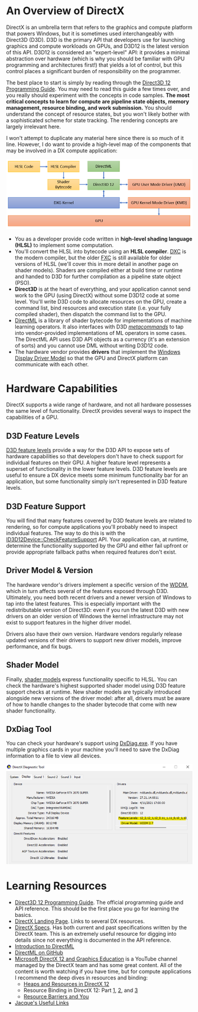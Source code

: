 # An Overview of DirectX

DirectX is an umbrella term that refers to the graphics and compute platform that powers Windows, but it is sometimes used interchangeably with Direct3D (D3D). D3D is the primary API that developers use for launching graphics and compute workloads on GPUs, and D3D12 is the latest version of this API. D3D12 is considered an "expert-level" API: it provides a minimal abstraction over hardware (which is why you should be familiar with GPU programming and architectures first!) that yields a lot of control, but this control places a significant burden of responsibility on the programmer.

The best place to start is simply by reading through the [Direct3D 12 Programming Guide](https://docs.microsoft.com/en-us/windows/win32/direct3d12/directx-12-programming-guide). You may need to read this guide a few times over, and you really should experiment with the concepts in code samples. **The most critical concepts to learn for compute are pipeline state objects, memory management, resource binding, and work submission.** You should understand the concept of resource states, but you won't likely bother with a sophisticated scheme for state tracking. The rendering concepts are largely irrelevant here.

I won't attempt to duplicate any material here since there is so much of it line. However, I do want to provide a high-level map of the components that may be involved in a DX compute application:

![Map of DirectX](images/dx_map.png)

- You as a developer provide code written in **high-level shading language (HLSL)** to implement some computation. 
- You'll convert the HLSL into bytecode using an **HLSL compiler**. [DXC](https://github.com/Microsoft/DirectXShaderCompiler) is the modern compiler, but the older [FXC](https://docs.microsoft.com/en-us/windows/win32/direct3dtools/fxc) is still available for older versions of HLSL (we'll cover this in more detail in another page on shader models). Shaders are compiled either at build time or runtime and handed to D3D for further compilation as a pipeline state object (PSO).
- **Direct3D** is at the heart of everything, and your application cannot send work to the GPU (using DirectX) without some D3D12 code at some level. You'll write D3D code to allocate resources on the GPU, create a command list, bind resources and execution state (i.e. your fully compiled shader), then dispatch the command list to the GPU.
- [DirectML](https://docs.microsoft.com/en-us/windows/win32/direct3d12/dml-intro) is a library of shader bytecode for implementations of machine learning operators. It also interfaces with D3D *[metacommands](https://docs.microsoft.com/en-us/windows/win32/direct3d12/dml-intro#why-does-directml-perform-so-well)* to tap into vendor-provided implementations of ML operators in some cases. The DirectML API uses D3D API objects as a currency (it's an extension of sorts) and you cannot use DML without writing D3D12 code.
- The hardware vendor provides **drivers** that implement the [Windows Display Driver Model](https://en.wikipedia.org/wiki/Windows_Display_Driver_Model) so that the GPU and DirectX platform can communicate with each other.

# Hardware Capabilities

DirectX supports a wide range of hardware, and not all hardware possesses the same level of functionality. DirectX provides several ways to inspect the capabilities of a GPU.

## D3D Feature Levels

[D3D feature levels](https://docs.microsoft.com/en-us/windows/win32/direct3d11/overviews-direct3d-11-devices-downlevel-intro) provide a way for the D3D API to expose sets of hardware capabilities so that developers don't have to check support for individual features on their GPU. A higher feature level represents a superset of functionality in the lower feature levels. D3D feature levels are useful to ensure a DX device meets some minimum functionality bar for an application, but some functionality simply isn't represented in D3D feature levels.

## D3D Feature Support

You will find that many features covered by D3D feature levels are related to rendering, so for compute applications you'll probably need to inspect individual features. The way to do this is with the [ID3D12Device::CheckFeatureSupport](https://docs.microsoft.com/en-us/windows/win32/api/d3d12/nf-d3d12-id3d12device-checkfeaturesupport) API. Your application can, at runtime, determine the functionality supported by the GPU and either fail upfront or provide appropriate fallback paths when required features don't exist.

## Driver Model & Version

The hardware vendor's drivers implement a specific version of the [WDDM](https://en.wikipedia.org/wiki/Windows_Display_Driver_Model), which in turn affects several of the features exposed through D3D. Ultimately, you need both recent drivers and a newer version of Windows to tap into the latest features. This is especially important with the redistributable version of Direct3D: even if you run the latest D3D with new drivers on an older version of Windows the kernel infrastructure may not exist to support features in the higher driver model.

Drivers also have their own version. Hardware vendors regularly release updated versions of their drivers to support new driver models, improve performance, and fix bugs.

## Shader Model

Finally, [shader models](https://github.com/microsoft/DirectXShaderCompiler/wiki/Shader-Model) express functionality specific to HLSL. You can check the hardware's highest supported shader model using D3D feature support checks at runtime. New shader models are typically introduced alongside new versions of the driver model: after all, drivers must be aware of how to handle changes to the shader bytecode that come with new shader functionality.

## DxDiag Tool

You can check your hardware's support using [DxDiag.exe](https://support.microsoft.com/en-us/windows/open-and-run-dxdiag-exe-dad7792c-2ad5-f6cd-5a37-bf92228dfd85). If you have multiple graphics cards in your machine you'll need to save the DxDiag information to a file to view all devices. 

![DxDiag Report](images/dxdiag.png)

# Learning Resources

- [Direct3D 12 Programming Guide](https://docs.microsoft.com/en-us/windows/win32/direct3d12/directx-12-programming-guide). The official programming guide and API reference. This should be the first place you go for learning the basics.
- [DirectX Landing Page](https://devblogs.microsoft.com/directx/landing-page/). Links to several DX resources.
- [DirectX Specs](https://github.com/microsoft/DirectX-Specs). Has both current and past specifications written by the DirectX team. This is an extremely useful resource for digging into details since not everything is documented in the API reference.
- [Introduction to DirectML](https://docs.microsoft.com/en-us/windows/win32/direct3d12/dml-intro)
- [DirectML on GitHub](https://github.com/microsoft/DirectML)
- [Microsoft DirectX 12 and Graphics Education](https://www.youtube.com/c/MicrosoftDirectX12andGraphicsEducation/playlists) is a YouTube channel managed by the DirectX team and has some great content. All of the content is worth watching if you have time, but for compute applications I recommend the deep dives in resources and binding:
  - [Heaps and Resources in DirectX 12](https://www.youtube.com/watch?v=fnYVSP9QgNM&list=PLeHvwXyqearWT_NT7CiGm_kEiKabWNPKw&index=3)
  - Resource Binding in DirectX 12: Part [1](https://www.youtube.com/watch?v=Uwhhdktaofg&list=PLeHvwXyqearWT_NT7CiGm_kEiKabWNPKw&index=4), [2](https://www.youtube.com/watch?v=Wbnw87tYqVg&list=PLeHvwXyqearWT_NT7CiGm_kEiKabWNPKw&index=5), and [3](https://www.youtube.com/watch?v=9YdIMYJ96Aw&list=PLeHvwXyqearWT_NT7CiGm_kEiKabWNPKw&index=6)
  - [Resource Barriers and You](https://www.youtube.com/watch?v=Db2TaG49SRg&list=PLeHvwXyqearWT_NT7CiGm_kEiKabWNPKw&index=18)
- [Jacque's Useful Links](https://devblogs.microsoft.com/directx/useful-links/)